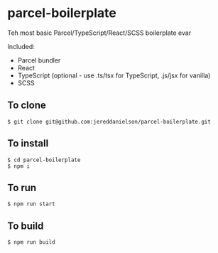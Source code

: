 # parcel-boilerplate
Teh most basic Parcel/TypeScript/React/SCSS boilerplate evar

Included:

* Parcel bundler
* React
* TypeScript (optional - use .ts/tsx for TypeScript, .js/jsx for vanilla)
* SCSS

## To clone

```
$ git clone git@github.com:jereddanielson/parcel-boilerplate.git
```

## To install

```
$ cd parcel-boilerplate
$ npm i
```

## To run

```
$ npm run start
```

## To build

```
$ npm run build
```